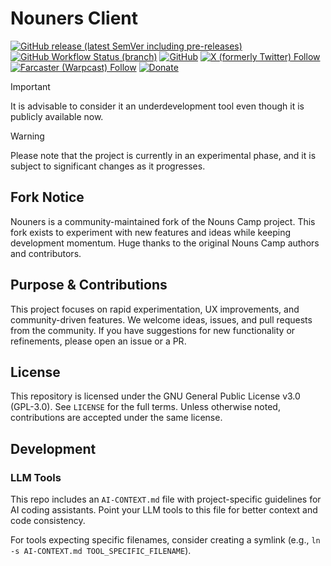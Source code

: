 # Nouners Client

[![GitHub release (latest SemVer including pre-releases)](https://img.shields.io/github/v/release/nouners/nouners?include_prereleases)](https://github.com/nouners/nouners/releases)
[![GitHub Workflow Status (branch)](https://img.shields.io/github/actions/workflow/status/nouners/nouners/build.yml)](https://github.com/nouners/nouners/actions/workflows/build.yml)
[![GitHub](https://img.shields.io/github/license/nouners/nouners)](https://github.com/nouners/nouners/blob/master/LICENSE)
[![X (formerly Twitter) Follow](https://img.shields.io/badge/follow-%40nekofar-ffffff?logo=x&style=flat)](https://x.com/nekofar)
[![Farcaster (Warpcast) Follow](https://img.shields.io/badge/follow-%40nekofar-855DCD.svg?logo=farcaster&logoColor=f5f5f5&style=flat)](https://warpcast.com/nekofar)
[![Donate](https://img.shields.io/badge/donate-nekofar.crypto-a2b9bc?logo=ethereum&logoColor=f5f5f5)](https://ud.me/nekofar.crypto)

> [!IMPORTANT]
> It is advisable to consider it an underdevelopment tool even though it is publicly available now.

> [!WARNING]
> Please note that the project is currently in an experimental phase, and it is subject to significant changes as it
> progresses.


## Fork Notice

Nouners is a community-maintained fork of the Nouns Camp project. This fork exists to experiment with new features and ideas while keeping development momentum. Huge thanks to the original Nouns Camp authors and contributors.

## Purpose & Contributions

This project focuses on rapid experimentation, UX improvements, and community-driven features. We welcome ideas, issues, and pull requests from the community. If you have suggestions for new functionality or refinements, please open an issue or a PR.

## License

This repository is licensed under the GNU General Public License v3.0 (GPL-3.0). See `LICENSE` for the full terms. Unless otherwise noted, contributions are accepted under the same license.

## Development

### LLM Tools

This repo includes an `AI-CONTEXT.md` file with project-specific guidelines for AI coding assistants. Point your LLM tools to this file for better context and code consistency.

For tools expecting specific filenames, consider creating a symlink (e.g., `ln -s AI-CONTEXT.md TOOL_SPECIFIC_FILENAME`).
